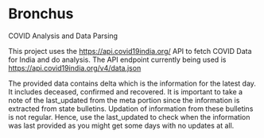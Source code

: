 # Bronchus
COVID Analysis and Data Parsing

This project uses the https://api.covid19india.org/ API to fetch COVID Data for India and do analysis. 
The API endpoint currently being used is https://api.covid19india.org/v4/data.json

The provided data contains delta which is the information for the latest day. It includes deceased, confirmed and recovered. It is important to take a note of the last_updated from the meta portion since the information is extracted from state bulletins. Updation of information from these bulletins is not regular. Hence, use the last_updated to check when the information was last provided as you might get some days with no updates at all. 
